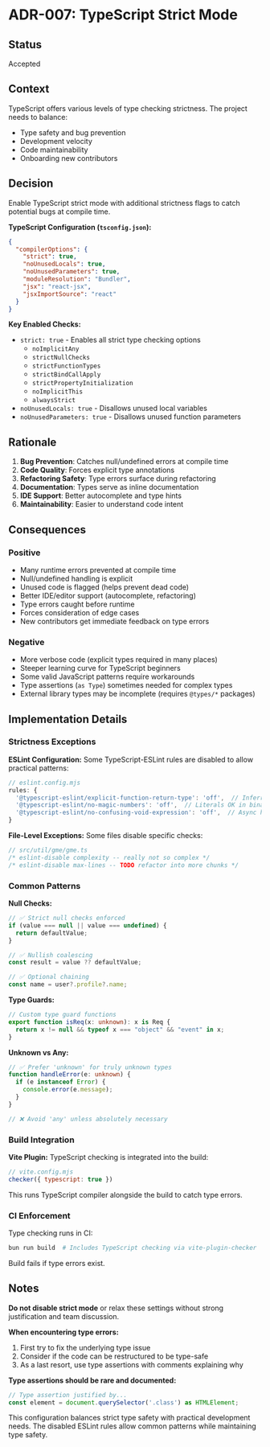 # ADR-007: TypeScript Strict Mode

## Status

Accepted

## Context

TypeScript offers various levels of type checking strictness. The project needs to balance:
- Type safety and bug prevention
- Development velocity
- Code maintainability
- Onboarding new contributors

## Decision

Enable TypeScript strict mode with additional strictness flags to catch potential bugs at compile time.

**TypeScript Configuration (`tsconfig.json`):**
```json
{
  "compilerOptions": {
    "strict": true,
    "noUnusedLocals": true,
    "noUnusedParameters": true,
    "moduleResolution": "Bundler",
    "jsx": "react-jsx",
    "jsxImportSource": "react"
  }
}
```

**Key Enabled Checks:**
- `strict: true` - Enables all strict type checking options
  - `noImplicitAny`
  - `strictNullChecks`
  - `strictFunctionTypes`
  - `strictBindCallApply`
  - `strictPropertyInitialization`
  - `noImplicitThis`
  - `alwaysStrict`
- `noUnusedLocals: true` - Disallows unused local variables
- `noUnusedParameters: true` - Disallows unused function parameters

## Rationale

1. **Bug Prevention**: Catches null/undefined errors at compile time
2. **Code Quality**: Forces explicit type annotations
3. **Refactoring Safety**: Type errors surface during refactoring
4. **Documentation**: Types serve as inline documentation
5. **IDE Support**: Better autocomplete and type hints
6. **Maintainability**: Easier to understand code intent

## Consequences

### Positive
- Many runtime errors prevented at compile time
- Null/undefined handling is explicit
- Unused code is flagged (helps prevent dead code)
- Better IDE/editor support (autocomplete, refactoring)
- Type errors caught before runtime
- Forces consideration of edge cases
- New contributors get immediate feedback on type errors

### Negative
- More verbose code (explicit types required in many places)
- Steeper learning curve for TypeScript beginners
- Some valid JavaScript patterns require workarounds
- Type assertions (`as Type`) sometimes needed for complex types
- External library types may be incomplete (requires `@types/*` packages)

## Implementation Details

### Strictness Exceptions

**ESLint Configuration:**
Some TypeScript-ESLint rules are disabled to allow practical patterns:
```javascript
// eslint.config.mjs
rules: {
  '@typescript-eslint/explicit-function-return-type': 'off',  // Inferred return types OK
  '@typescript-eslint/no-magic-numbers': 'off',  // Literals OK in binary format code
  '@typescript-eslint/no-confusing-void-expression': 'off',  // Async handlers
}
```

**File-Level Exceptions:**
Some files disable specific checks:
```typescript
// src/util/gme/gme.ts
/* eslint-disable complexity -- really not so complex */
/* eslint-disable max-lines -- TODO refactor into more chunks */
```

### Common Patterns

**Null Checks:**
```typescript
// ✅ Strict null checks enforced
if (value === null || value === undefined) {
  return defaultValue;
}

// ✅ Nullish coalescing
const result = value ?? defaultValue;

// ✅ Optional chaining
const name = user?.profile?.name;
```

**Type Guards:**
```typescript
// Custom type guard functions
export function isReq(x: unknown): x is Req {
  return x != null && typeof x === "object" && "event" in x;
}
```

**Unknown vs Any:**
```typescript
// ✅ Prefer 'unknown' for truly unknown types
function handleError(e: unknown) {
  if (e instanceof Error) {
    console.error(e.message);
  }
}

// ❌ Avoid 'any' unless absolutely necessary
```

### Build Integration

**Vite Plugin:**
TypeScript checking is integrated into the build:
```javascript
// vite.config.mjs
checker({ typescript: true })
```

This runs TypeScript compiler alongside the build to catch type errors.

### CI Enforcement

Type checking runs in CI:
```bash
bun run build  # Includes TypeScript checking via vite-plugin-checker
```

Build fails if type errors exist.

## Notes

**Do not disable strict mode** or relax these settings without strong justification and team discussion.

**When encountering type errors:**
1. First try to fix the underlying type issue
2. Consider if the code can be restructured to be type-safe
3. As a last resort, use type assertions with comments explaining why

**Type assertions should be rare and documented:**
```typescript
// Type assertion justified by...
const element = document.querySelector('.class') as HTMLElement;
```

This configuration balances strict type safety with practical development needs. The disabled ESLint rules allow common patterns while maintaining type safety.
